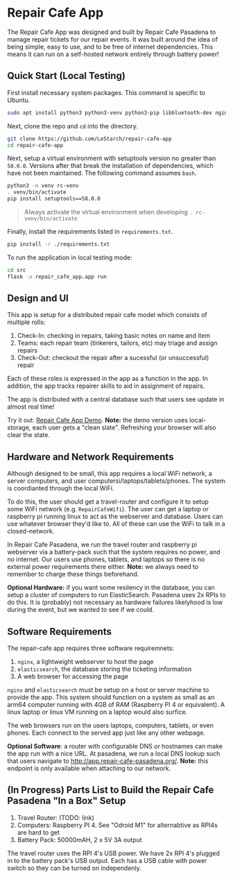 Repair Cafe App
===============

The Repair Cafe App was designed and built by Repair Cafe Pasadena to manage repair tickets for our
repair events. It was built around the idea of being simple, easy to use, and to be free of
internet dependencies. This means it can run on a self-hosted network entirely through battery
power!

## Quick Start (Local Testing)

First install necessary system packages. This command is specific to Ubuntu.

```bash
sudo apt install python3 python3-venv python3-pip libbluetooth-dev nginx libffi-dev libssl-dev network-manager
```

Next, clone the repo and `cd` into the directory.

```bash
git clone https://github.com/LeStarch/repair-cafe-app
cd repair-cafe-app
```


Next, setup a virtual environment with setuptools version no greater than `58.0.0`. Versions after that break the
installation of dependencies, which have not been maintained.  The following command assumes `bash`.

```bash
python3 -m venv rc-venv
. venv/bin/activate
pip install setuptools==58.0.0
```

> Always activate the virtual environment when developing `. rc-venv/bin/activate`

Finally, install the requirements listed in `requirements.txt`.

```bash
pip install -r ./requirements.txt
```

To run the application in local testing mode:

```bash
cd src
flask -a repair_cafe_app.app run 
```

## Design and UI

This app is setup for a distributed repair cafe model which consists of multiple rolls:

1. Check-In: checking in repairs, taking basic notes on name and item
2. Teams: each repair team (tinkerers, tailors, etc) may triage and assign repairs
3. Check-Out: checkout the repair after a sucessful (or unsuccessful) repair

Each of these roles is expressed in the app as a function in the app. In addition, the app tracks
repairer skills to aid in assignment of repairs.

The app is distributed with a central database such that users see update in almost real time!

Try it out: [Repair Cafe App Demo](https://lestarch.github.io/repair-cafe-app). **Note:** the demo
version uses local-storage, each user gets a "clean slate".  Refreshing your browser will also
clear the state.

## Hardware and Network Requirements

Although designed to be small, this app requires a local WiFi network, a server computers, and
user computersi/laptops/tablets/phones. The system is coordianted through the local WiFi.

To do this, the user should get a travel-router and configure it to setup some WiFi network
(e.g. `RepairCafeWifi`). The user can get a laptop or raspberry pi running linux to act as the
webserver and database.  Users can use whatever browser they'd like to. All of these can use
the WiFi to talk in a closed-network.

In Repair Cafe Pasadena, we run the travel router and raspberry pi webserver via a battery-pack
such that the system requires no power, and no internet.  Our users use phones, tablets, and laptops
so there is no external power requirements there either.  **Note:** we always need to remember to
charge these things beforehand.

**Optional Hardware:** if you want some resilency in the database, you can setup a cluster of
computers to run ElasticSearch. Pasadena uses 2x RPIs to do this. It is (probably) not necessary
as hardware failures likelyhood is low during the event, but we wanted to see if we could.

## Software Requirements

The repair-cafe app requires three software requiremnets:

1. `nginx`, a lightweight webserver to host the page
2. `elasticsearch`, the database storing the ticketing information
3. A web browser for accessing the page

`nginx` and `elasticsearch` must be setup on a host or server machine to provide the app. This
system should function on a system as small as an arm64 computer running with 4GB of RAM
(Raspberry PI 4 or equivalent). A linux laptop or linux VM running on a laptop would also surfice.

The web browsers run on the users laptops, computers, tablets, or even phones. Each connect to the
served app just like any other webpage.

**Optional Software**: a router with configurable DNS or hostnames can make the app run with a nice
URL. At pasadena, we run a local DNS lookup such that users navigate to 
http://app.repair-cafe-pasadena.org/. **Note:** this endpoint is only available when attaching to
our network.

## (In Progress) Parts List to Build the Repair Cafe Pasadena "In a Box" Setup

1. Travel Router: (TODO: link)
2. Computers: Raspberry PI 4. See "Odroid M1" for alternabtive as RPI4s are hard to get
3. Battery Pack: 50000mAH, 2 x 5V 3A output

The travel router uses the RPI 4's USB power. We have 2x RPI 4's plugged in to the battery pack's
USB output. Each has a USB cable with power switch so they can be turned on independenly.

